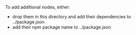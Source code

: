
To add additional nodes, either:
 - drop them in this directory and add their dependencies to ../package.json
 - add their npm package name to ../package.json


